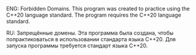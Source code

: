 ENG:
Forbidden Domains.
This program was created to practice using the C++20 language standard.
The program requires the C++20 language standard.

RU:
Запрещённые домены.
Эта программа была создана, чтобы попрактиковаться в использовании стандарта языка C++20.
Для запуска программы требуется стандарт языка C++20. 
